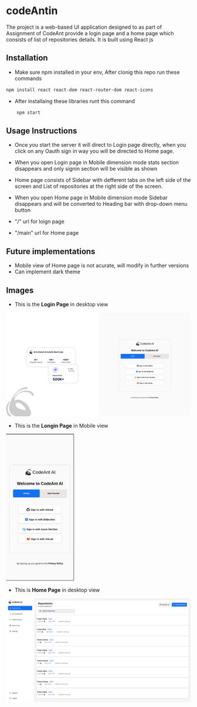 # codeAntin
The project is a web-based UI application designed to as part of Assignment of CodeAnt provide a login page and a home page which consists of list of repositories details. It is built using React js


## Installation
- Make sure npm installed in your env, After clonig this repo run these commands
 ```bash
 npm install react react-dom react-router-dom react-icons
 ```

- After installaing these libraries runt this command
```bash
    npm start
```


## Usage Instructions
- Once you start the server it will direct to Login page directly, when you click on any Oauth sign in way you will be directed to Home page.
- When you open Login page in Mobile dimension mode stats section disappears and only signin section will be visible as shown 

- Home page consists of Sidebar with defferent tabs on the left side of the screen and List of repositories at the right side of the screen.
- When you open Home page in Mobile dimension mode Sidebar disappears and will be converted to Heading bar with drop-down menu button

- "/" url for loign page
- "/main" url for Home page


## Future implementations
- Mobile view of Home page is not acurate, will modify in further versions
- Can implement dark theme


## Images

- This is the **Login Page** in desktop view
<img src="./images/DLogin.png" alt="Dlogin" width="600"/>

- This is the **Longin Page** in Mobile view
<img src="./images/MLogin.png" alt="MLogin" height="400"/>

- This is **Home Page** in desktop view
<img src="./images/DHome.png" alt="DHome" width="600"/>

